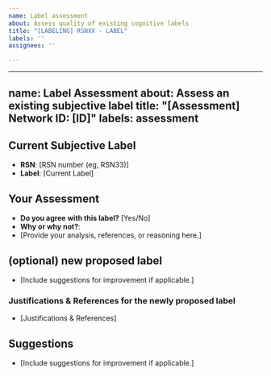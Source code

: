 ```yaml
---
name: Label assessment
about: Assess quality of existing cognitive labels
title: "[LABELING] RSNXX - LABEL"
labels: ''
assignees: ''

---
```


---
name: Label Assessment
about: Assess an existing subjective label
title: "[Assessment] Network ID: [ID]"
labels: assessment
---

## Current Subjective Label
- **RSN**: [RSN number (eg, RSN33)]
- **Label**: [Current Label]

## Your Assessment
- **Do you agree with this label?** [Yes/No]
- **Why or why not?**:
-  [Provide your analysis, references, or reasoning here.]

## **(optional) new proposed label**
- [Include suggestions for improvement if applicable.]

### Justifications & References for the newly proposed label
- [Justifications & References]

## Suggestions
- [Include suggestions for improvement if applicable.]
